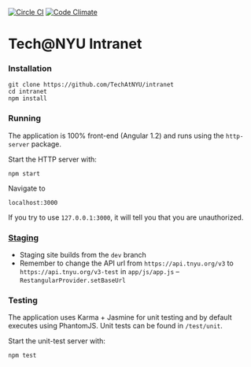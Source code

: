 [![Circle CI](https://circleci.com/gh/TechAtNYU/intranet/tree/master.svg?style=svg)](https://circleci.com/gh/TechAtNYU/intranet/tree/master) [![Code Climate](https://codeclimate.com/github/TechAtNYU/intranet/badges/gpa.svg)](https://codeclimate.com/github/TechAtNYU/intranet)

# Tech@NYU Intranet

### Installation

```
git clone https://github.com/TechAtNYU/intranet
cd intranet
npm install
```

### Running
The application is 100% front-end (Angular 1.2) and runs using the `http-server` package.

Start the HTTP server with:

```
npm start
```

Navigate to
```
localhost:3000
```

If you try to use `127.0.0.1:3000`, it will tell you that you are unauthorized.

### [Staging]( intranet-staging.tnyu.org/#/)

*  Staging site builds from the `dev` branch
* Remember to change the API url from `https://api.tnyu.org/v3` to `https://api.tnyu.org/v3-test` in `app/js/app.js` – `RestangularProvider.setBaseUrl`

### Testing
The application uses Karma + Jasmine for unit testing and by default executes using PhantomJS. Unit tests can be found in `/test/unit`.

Start the unit-test server with:

    npm test
